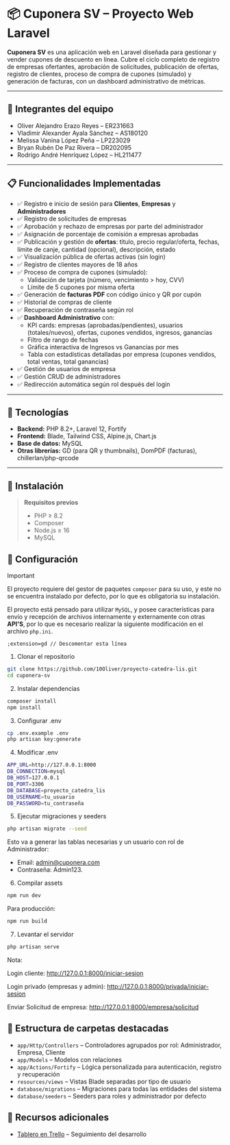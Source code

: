 # 📦 Cuponera SV – Proyecto Web Laravel

**Cuponera SV** es una aplicación web en Laravel diseñada para gestionar y vender cupones de descuento en línea. Cubre el ciclo completo de registro de empresas ofertantes, aprobación de solicitudes, publicación de ofertas, registro de clientes, proceso de compra de cupones (simulado) y generación de facturas, con un dashboard administrativo de métricas.

---

## 👥 Integrantes del equipo

- Oliver Alejandro Erazo Reyes – ER231663
- Vladimir Alexander Ayala Sánchez – AS180120
- Melissa Vanina López Peña – LP223029
- Bryan Rubén De Paz Rivera – DR202095
- Rodrigo André Henríquez López – HL211477

---

## 📋 Funcionalidades Implementadas

- ✅ Registro e inicio de sesión para **Clientes**, **Empresas** y **Administradores**
- ✅ Registro de solicitudes de empresas  
- ✅ Aprobación y rechazo de empresas por parte del administrador  
- ✅ Asignación de porcentaje de comisión a empresas aprobadas  
- ✅ Publicación y gestión de **ofertas**: título, precio regular/oferta, fechas, límite de canje, cantidad (opcional), descripción, estado  
- ✅ Visualización pública de ofertas activas (sin login)  
- ✅ Registro de clientes mayores de 18 años  
- ✅ Proceso de compra de cupones (simulado):
  - Validación de tarjeta (número, vencimiento > hoy, CVV)  
  - Límite de 5 cupones por misma oferta  
- ✅ Generación de **facturas PDF** con código único y QR por cupón  
- ✅ Historial de compras de cliente  
- ✅ Recuperación de contraseña según rol  
- ✅ **Dashboard Administrativo** con:
  - KPI cards: empresas (aprobadas/pendientes), usuarios (totales/nuevos), ofertas, cupones vendidos, ingresos, ganancias  
  - Filtro de rango de fechas  
  - Gráfica interactiva de Ingresos vs Ganancias por mes  
  - Tabla con estadísticas detalladas por empresa (cupones vendidos, total ventas, total ganancias)  
- ✅ Gestión de usuarios de empresa  
- ✅ Gestión CRUD de administradores  
- ✅ Redirección automática según rol después del login  

---

## 🧰 Tecnologías

- **Backend:** PHP 8.2+, Laravel 12, Fortify  
- **Frontend:** Blade, Tailwind CSS, Alpine.js, Chart.js  
- **Base de datos:** MySQL  
- **Otras librerías:** GD (para QR y thumbnails), DomPDF (facturas), chillerlan/php-qrcode

---

## 🚀 Instalación

> **Requisitos previos**  
> - PHP ≥ 8.2  
> - Composer  
> - Node.js ≥ 16  
> - MySQL

## 🔧 Configuración
> [!IMPORTANT]
> El proyecto requiere del gestor de paquetes `composer` para su uso, y este no se encuentra instalado por defecto, por lo que es obligatoria su instalación.

El proyecto está pensado para utilizar `MySQL`, y posee características para envío y recepción de archivos internamente y externamente con otras **API'S**, por lo que es necesario realizar la siguiente modificación en el archivo `php.ini`.

```
;extension=gd // Descomentar esta línea
```

1. Clonar el repositorio
```bash
git clone https://github.com/10Oliver/proyecto-catedra-lis.git
cd cuponera-sv
```
2. Instalar dependencias
```bash
composer install
npm install
```
3. Configurar .env
```bash
cp .env.example .env
php artisan key:generate
```
4. Modificar .env
```bash
APP_URL=http://127.0.0.1:8000
DB_CONNECTION=mysql
DB_HOST=127.0.0.1
DB_PORT=3306
DB_DATABASE=proyecto_catedra_lis
DB_USERNAME=tu_usuario
DB_PASSWORD=tu_contraseña
```
5. Ejecutar migraciones y seeders
```bash
php artisan migrate --seed
```
Esto va a generar las tablas necesarias y un usuario con rol de Administrador:
- Email: admin@cuponera.com
- Contraseña: Admin123.
6. Compilar assets
```bash
npm run dev
```
Para producción:
```bash
npm run build
```
7. Levantar el servidor
```bash
php artisan serve
```
Nota:

Login cliente: http://127.0.0.1:8000/iniciar-sesion

Login privado (empresas y admin): http://127.0.0.1:8000/privada/iniciar-sesion

Enviar Solicitud de empresa: http://127.0.0.1:8000/empresa/solicitud

## 📂 Estructura de carpetas destacadas

- `app/Http/Controllers` – Controladores agrupados por rol: Administrador, Empresa, Cliente  
- `app/Models` – Modelos con relaciones
- `app/Actions/Fortify` – Lógica personalizada para autenticación, registro y recuperación  
- `resources/views` – Vistas Blade separadas por tipo de usuario  
- `database/migrations` – Migraciones para todas las entidades del sistema  
- `database/seeders` – Seeders para roles y administrador por defecto

## 📎 Recursos adicionales

- [Tablero en Trello](https://trello.com/invite/b/681518e87a85c59e9083a154/ATTIcb7d39e2aac20be0c609fe718bc840810B6E3D70/proyecto-de-catedra-lis941) – Seguimiento del desarrollo










